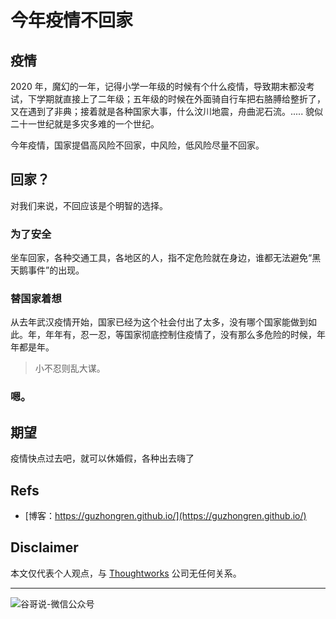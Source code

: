 # 今年疫情不回家


## 疫情

2020 年，魔幻的一年，记得小学一年级的时候有个什么疫情，导致期末都没考试，下学期就直接上了二年级；五年级的时候在外面骑自行车把右胳膊给整折了，又在遇到了非典；接着就是各种国家大事，什么汶川地震，舟曲泥石流。..... 貌似二十一世纪就是多灾多难的一个世纪。

今年疫情，国家提倡高风险不回家，中风险，低风险尽量不回家。

## 回家？

对我们来说，不回应该是个明智的选择。

### 为了安全

坐车回家，各种交通工具，各地区的人，指不定危险就在身边，谁都无法避免“黑天鹅事件”的出现。

### 替国家着想

从去年武汉疫情开始，国家已经为这个社会付出了太多，没有哪个国家能做到如此。年，年年有，忍一忍，等国家彻底控制住疫情了，没有那么多危险的时候，年年都是年。
> 小不忍则乱大谋。

### 嗯。

## 期望

疫情快点过去吧，就可以休婚假，各种出去嗨了

## Refs

* [博客：https://guzhongren.github.io/](https://guzhongren.github.io/)

## Disclaimer

本文仅代表个人观点，与 [Thoughtworks](https://www.Thoughtworks.com/) 公司无任何关系。

----
![谷哥说-微信公众号](https://cdn.jsdelivr.net/gh/guzhongren/data-hosting@master/20210819/wechat.ae9zxgscqcg.png)

